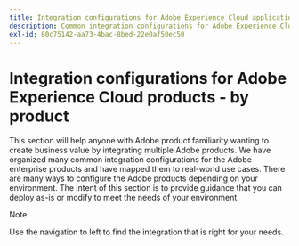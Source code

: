 ```yaml
---
title: Integration configurations for Adobe Experience Cloud applications - by product
description: Common integration configurations for Adobe Experience Cloud applications organized by product.
exl-id: 80c75142-aa73-4bac-8bed-22e0af50ec50
---
```

# Integration configurations for Adobe Experience Cloud products - by product

This section will help anyone with Adobe product familiarity wanting to create business value by integrating multiple Adobe products.  We have organized many common integration configurations for the Adobe enterprise products and have mapped them to real-world use cases.  There are many ways to configure the Adobe products depending on your environment.  The intent of this section is to provide guidance that you can deploy as-is or modify to meet the needs of your environment.

>[!NOTE]
>
>Use the navigation to left to find the integration that is right for your needs.
